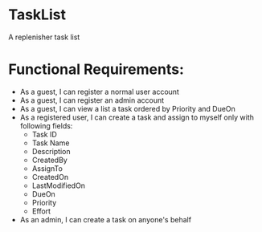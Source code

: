 # TaskList
A replenisher task list

# Functional Requirements:
- As a guest, I can register a normal user account
- As a guest, I can register an admin account
- As a guest, I can view a list a task ordered by Priority and DueOn
- As a registered user, I can create a task and assign to myself only with following fields:
	* Task ID
	* Task Name
	* Description
	* CreatedBy 
	* AssignTo
	* CreatedOn
	* LastModifiedOn
	* DueOn
	* Priority
	* Effort
- As an admin, I can create a task on anyone's behalf
